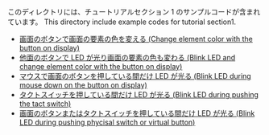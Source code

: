 このディレクトリには、チュートリアルセクション 1 のサンプルコードが含まれています。
This directory include example codes for tutorial section1.

- [画面のボタンで画面の要素の色を変える (Change element color with the button on display)](s1_1/)
- [他面のボタンで LED が光り画面の要素の色も変わる (Blink LED and change element color with the button on display)](s1_2/)
- [マウスで画面のボタンを押している間だけ LED が光る (Blink LED during mouse down on the button on display)](s1_3/)
- [タクトスイッチを押している間だけ LED が光る (Blink LED during pushing the tact switch)](s1_4/)
- [画面のボタンまたはタクトスイッチを押している間だけ LED が光る (Blink LED during pushing phycisal switch or virtual button)](s1_5/)

